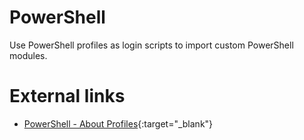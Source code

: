# PowerShell

Use PowerShell profiles as login scripts to import custom PowerShell modules.

# External links
- [PowerShell - About Profiles](https://docs.microsoft.com/en-us/powershell/module/microsoft.powershell.core/about/about_profiles?view=powershell-7){:target="_blank"}

